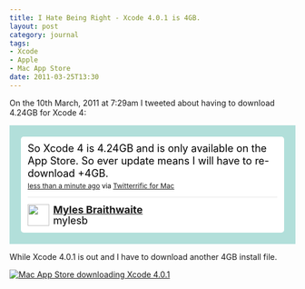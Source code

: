 ```yaml
---
title: I Hate Being Right - Xcode 4.0.1 is 4GB.
layout: post
category: journal
tags:
- Xcode
- Apple
- Mac App Store
date: 2011-03-25T13:30
---
```


On the 10th March, 2011 at 7:29am I tweeted about having to download 4.24GB for Xcode 4:

<!-- http://twitter.com/mylesb/statuses/45868858426404864 --> <style type='text/css'>.bbpBox45868858426404860 {background:url(http://a1.twimg.com/a/1300991299/images/themes/theme13/bg.gif) #B2DFDA;padding:20px;} p.bbpTweet{background:#fff;padding:10px 12px 10px 12px;margin:0;min-height:48px;color:#000;font-size:18px !important;line-height:22px;-moz-border-radius:5px;-webkit-border-radius:5px} p.bbpTweet span.metadata{display:block;width:100%;clear:both;margin-top:8px;padding-top:12px;height:40px;border-top:1px solid #fff;border-top:1px solid #e6e6e6} p.bbpTweet span.metadata span.author{line-height:19px} p.bbpTweet span.metadata span.author img{float:left;margin:0 7px 0 0px;width:38px;height:38px} p.bbpTweet a:hover{text-decoration:underline}p.bbpTweet span.timestamp{font-size:12px;display:block}</style> <div class='bbpBox45868858426404860'><p class='bbpTweet'>So Xcode 4 is 4.24GB and is only available on the App Store. So ever update means I will have to re-download +4GB.<span class='timestamp'><a title='Thu Mar 10 15:29:22 +0000 2011' href='http://twitter.com/mylesb/statuses/45868858426404864'>less than a minute ago</a> via <a href="http://twitterrific.com" rel="nofollow">Twitterrific for Mac</a></span><span class='metadata'><span class='author'><a href='http://twitter.com/mylesb'><img src='http://a3.twimg.com/profile_images/1277106005/eightbit-3e8591f6-7e6c-44c0-9ee2-b7eecd5e293f_normal.png' /></a><strong><a href='http://twitter.com/mylesb'>Myles Braithwaite</a></strong><br/>mylesb</span></span></p></div> <!-- end of tweet -->

While Xcode 4.0.1 is out and I have to download another 4GB install file.

<div class="inline illustration">
    <a href="http://mylesbraithwaite.com/media/uploads/posts/2011-03-25-xcode-402/xcode-401-mac-app-store-large.png" title="Mac App Store downloading Xcode 4.0.1">
	<img src="http://mylesbraithwaite.com/media/uploads/posts/2011-03-25-xcode-402/xcode-401-mac-app-store-small.png" alt="Mac App Store downloading Xcode 4.0.1">
    </a>
</div>

